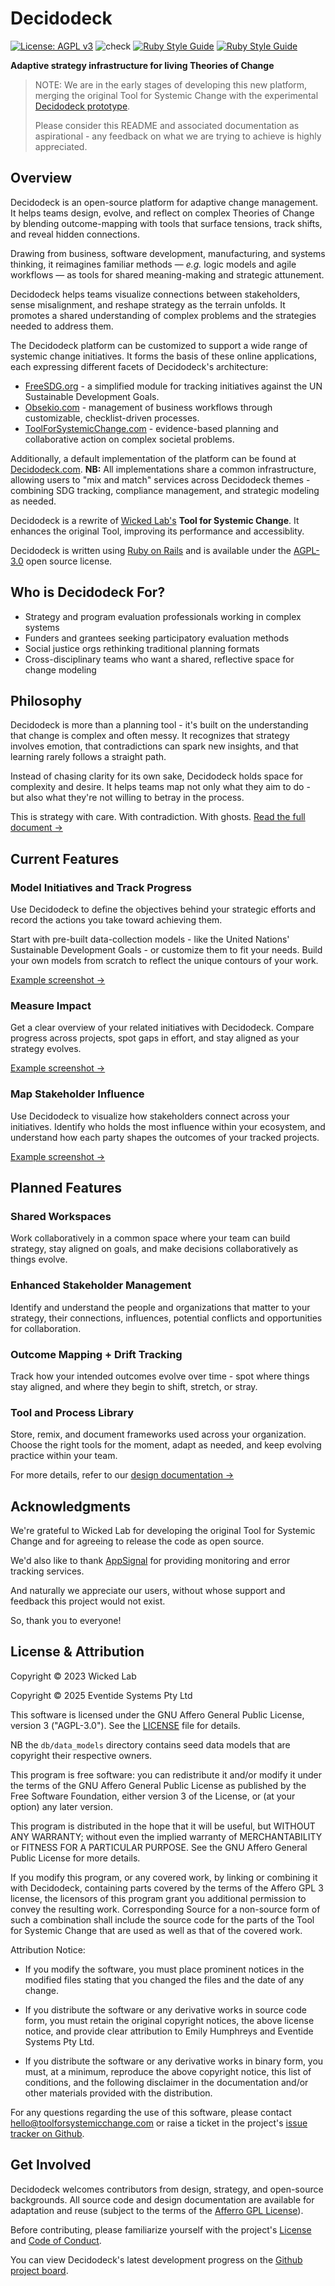 # Decidodeck

[![License: AGPL v3](https://img.shields.io/badge/License-AGPL_v3-blue.svg)](https://www.gnu.org/licenses/agpl-3.0)
![check](https://github.com/EventideSystems/decidodeck/actions/workflows/check.yml/badge.svg)
[![Ruby Style Guide](https://img.shields.io/badge/code_style-rubocop-brightgreen.svg)](https://github.com/rubocop/rubocop)
[![Ruby Style Guide](https://img.shields.io/badge/code_style-community-brightgreen.svg)](https://rubystyle.guide)


**Adaptive strategy infrastructure for living Theories of Change**

> NOTE: We are in the early stages of developing this new platform, merging the original
> Tool for Systemic Change with the experimental [Decidodeck prototype](https://github.com/EventideSystems/decidodeck-prototype).
>
> Please consider this README and associated documentation as aspirational - any feedback on what we are trying to achieve is highly appreciated. 

## Overview

Decidodeck is an open-source platform for adaptive change management. It helps teams design, evolve, and reflect on complex Theories of Change by blending outcome-mapping with  tools that surface tensions, track shifts, and reveal hidden connections.

Drawing from business, software development, manufacturing, and systems thinking, it reimagines familiar methods — _e.g._ logic models and agile workflows — as tools for shared meaning-making and strategic attunement.

Decidodeck helps teams visualize connections between stakeholders, sense misalignment, and reshape strategy as the terrain unfolds. It promotes a shared understanding of complex problems and the strategies needed to address them.

The Decidodeck platform can be customized to support a wide range of systemic change initiatives. It forms the basis of these online applications, each expressing different facets of Decidodeck's architecture: 

* [FreeSDG.org](https://freesdg.org) - a simplified module for tracking initiatives against the UN Sustainable Development Goals.
* [Obsekio.com](https://obsekio) - management of business workflows through customizable, checklist-driven processes.
* [ToolForSystemicChange.com](https://toolforsystemicchange.com) - evidence-based planning and collaborative action on complex societal problems.

Additionally, a default implementation of the platform can be found at [Decidodeck.com](https://decidodeck.com). **NB:** All implementations share a common infrastructure, allowing users to "mix and match" services across Decidodeck themes - combining SDG tracking, compliance management, and strategic modeling as needed.

Decidodeck is a rewrite of [Wicked Lab's](https://web.archive.org/web/20240329200630/https://www.wickedlab.co/) **Tool for Systemic Change**. It enhances the original Tool, improving its performance and accessiblity.

Decidodeck is written using [Ruby on Rails](https://rubyonrails.org/) and is available under the [AGPL-3.0](https://www.gnu.org/licenses/agpl-3.0.en.html) open source license.

## Who is Decidodeck For?

- Strategy and program evaluation professionals working in complex systems  
- Funders and grantees seeking participatory evaluation methods  
- Social justice orgs rethinking traditional planning formats  
- Cross-disciplinary teams who want a shared, reflective space for change modeling

## Philosophy

Decidodeck is more than a planning tool - it's built on the understanding that change is complex and often messy. It recognizes that strategy involves emotion, that contradictions can spark new insights, and that learning rarely follows a straight path.

Instead of chasing clarity for its own sake, Decidodeck holds space for complexity and desire. It helps teams map not only what they aim to do - but also what they're not willing to betray in the process.

This is strategy with care. With contradiction. With ghosts. [Read the full document →](/doc/PHILOSOPHY.md)

## Current Features

### Model Initiatives and Track Progress 

Use Decidodeck to define the objectives behind your strategic efforts and record the actions you take toward achieving them.

Start with pre-built data-collection models - like the United Nations' Sustainable Development Goals - or customize them to fit your needs. Build your own models from scratch to reflect the unique contours of your work.

[Example screenshot →](app/assets/images/data_entry.png)

### Measure Impact

Get a clear overview of your related initiatives with Decidodeck. Compare progress across projects, spot gaps in effort, and stay aligned as your strategy evolves.

[Example screenshot →](app/assets/images/screenshot.png)

### Map Stakeholder Influence

Use Decidodeck to visualize how stakeholders connect across your initiatives. Identify who holds the most influence within your ecosystem, and understand how each party shapes the outcomes of your tracked projects.

[Example screenshot →](app/assets/images/graph.png)

## Planned Features

### Shared Workspaces

Work collaboratively in a common space where your team can build strategy, stay aligned on goals, and make decisions collaboratively as things evolve.

### Enhanced Stakeholder Management

Identify and understand the people and organizations that matter to your strategy, their connections, influences, potential conflicts and opportunities for collaboration. 

### Outcome Mapping + Drift Tracking

Track how your intended outcomes evolve over time - spot where things stay aligned, and where they begin to shift, stretch, or stray.

### Tool and Process Library  

Store, remix, and document frameworks used across your organization. Choose the right tools for the moment, adapt as needed, and keep evolving practice within your team.

For more details, refer to our [design documentation →](/doc/DESIGN.md)


## Acknowledgments

We're grateful to Wicked Lab for developing the original Tool for Systemic Change and for agreeing to release the code as open source.

We'd also like to thank [AppSignal](https://www.appsignal.com/) for providing monitoring and error tracking services.

And naturally we appreciate our users, without whose support and feedback this project would not exist.    

So, thank you to everyone!

## License & Attribution

Copyright © 2023 Wicked Lab

Copyright © 2025 Eventide Systems Pty Ltd

This software is licensed under the GNU Affero General Public License, version 3 ("AGPL-3.0"). See the [LICENSE](LICENSE.md) file for details.  

NB the `db/data_models` directory contains seed data models that are copyright their respective owners.

This program is free software: you can redistribute it and/or modify it under the terms of the GNU Affero General Public License as published by the Free Software Foundation, either version 3 of the License, or (at your option) any later version.

This program is distributed in the hope that it will be useful, but WITHOUT ANY WARRANTY; without even the implied warranty of MERCHANTABILITY or FITNESS FOR A PARTICULAR PURPOSE. See the GNU Affero General Public License for more details.

If you modify this program, or any covered work, by linking or combining it with Decidodeck, containing parts covered by the terms of the Affero GPL 3 license, the licensors of this program grant you additional permission to convey the resulting work. Corresponding Source for a non-source form of such a combination shall include the source code for the parts of the Tool for Systemic Change that are used as well as that of the covered work.

Attribution Notice:

- If you modify the software, you must place prominent notices in the modified files stating that you changed the files and the date of any change.

- If you distribute the software or any derivative works in source code form, you must retain the original copyright notices, the above license notice, and provide clear attribution to Emily Humphreys and Eventide Systems Pty Ltd.

- If you distribute the software or any derivative works in binary form, you must, at a minimum, reproduce the above copyright notice, this list of conditions, and the following disclaimer in the documentation and/or other materials provided with the distribution.

For any questions regarding the use of this software, please contact hello@toolforsystemicchange.com or raise a ticket in the project's [issue tracker on Github](https://github.com/EventideSystems/tool_for_systemic_change/issues).


## Get Involved

Decidodeck welcomes contributors from design, strategy, and open-source backgrounds. All source code and design documentation are available for adaptation and reuse (subject to the terms of the [Afferro GPL License](LICENSE)).

Before contributing, please familiarize yourself with the project's [License](LICENSE) and [Code of Conduct](/doc/CODE_OF_CONDUCT.md).

You can view Decidodeck's latest development progress on the [Github project board](https://github.com/orgs/EventideSystems/projects/1).
